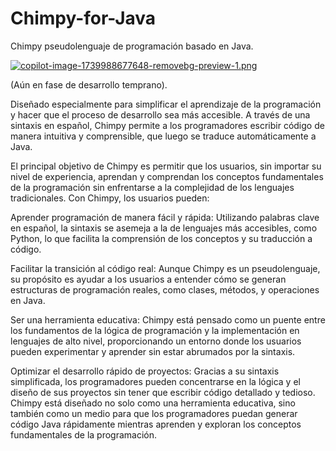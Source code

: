 # Chimpy-for-Java
Chimpy pseudolenguaje de programación basado en Java.

[![copilot-image-1739988677648-removebg-preview-1.png](https://i.postimg.cc/v80CvLjN/copilot-image-1739988677648-removebg-preview-1.png)](https://postimg.cc/mhFdLMTY)

(Aún en fase de desarrollo temprano).

Diseñado especialmente para simplificar el aprendizaje de la programación y hacer que el proceso de desarrollo sea más accesible. A través de una sintaxis en español, Chimpy permite a los programadores escribir código de manera intuitiva y comprensible, que luego se traduce automáticamente a Java.

El principal objetivo de Chimpy es permitir que los usuarios, sin importar su nivel de experiencia, aprendan y comprendan los conceptos fundamentales de la programación sin enfrentarse a la complejidad de los lenguajes tradicionales. Con Chimpy, los usuarios pueden:

Aprender programación de manera fácil y rápida: Utilizando palabras clave en español, la sintaxis se asemeja a la de lenguajes más accesibles, como Python, lo que facilita la comprensión de los conceptos y su traducción a código.

Facilitar la transición al código real: Aunque Chimpy es un pseudolenguaje, su propósito es ayudar a los usuarios a entender cómo se generan estructuras de programación reales, como clases, métodos, y operaciones en Java.

Ser una herramienta educativa: Chimpy está pensado como un puente entre los fundamentos de la lógica de programación y la implementación en lenguajes de alto nivel, proporcionando un entorno donde los usuarios pueden experimentar y aprender sin estar abrumados por la sintaxis.

Optimizar el desarrollo rápido de proyectos: Gracias a su sintaxis simplificada, los programadores pueden concentrarse en la lógica y el diseño de sus proyectos sin tener que escribir código detallado y tedioso.
Chimpy está diseñado no solo como una herramienta educativa, sino también como un medio para que los programadores puedan generar código Java rápidamente mientras aprenden y exploran los conceptos fundamentales de la programación.
